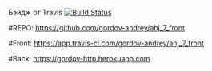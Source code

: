 Бэйдж от Travis
[![Build Status](https://app.travis-ci.com/gordov-andrey/ahj_7_front.svg?branch=main)](https://app.travis-ci.com/gordov-andrey/ahj_7_front)

#REPO: https://github.com/gordov-andrey/ahj_7_front

#Front: https://app.travis-ci.com/gordov-andrey/ahj_7_front

#Back: https://gordov-http.herokuapp.com